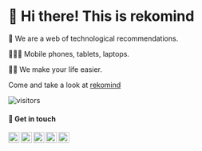 # 👋 Hi there! This is rekomind

📱 We are a web of technological recommendations.

👨🏽‍💻 Mobile phones, tablets, laptops.

🤟🏽 We make your life easier.

Come and take a look at [rekomind](https://rekomind.com)

![visitors](https://visitor-badge.glitch.me/badge?page_id=rekomind.rekomind)

#### 🔗  Get in touch

<a href="https://twitter.com/rekomind">
  <img align="left" alt="rekomind | Twitter" width="22px" src="https://raw.githubusercontent.com/peterthehan/peterthehan/master/assets/twitter.svg" />
</a>
<a href="https://www.instagram.com/rekomindweb/">
  <img align="left" alt="rekomind | Instagram" width="22px" src="https://raw.githubusercontent.com/rahuldkjain/github-profile-readme-generator/master/src/images/icons/Social/instagram.svg" />
</a>
<a href="https://www.pinterest.es/rekomind/">
  <img align="left" alt="rekomind | Pinterest" width="22px" src="https://graffica.info/wp-content/uploads/2017/08/badgeRGB.png" />
</a>
<a href="https://www.facebook.com/rekomind-110812464619549/">
  <img align="left" alt="rekomind | Facebook" width="22px" src="https://upload.wikimedia.org/wikipedia/commons/thumb/0/05/Facebook_Logo_%282019%29.png/768px-Facebook_Logo_%282019%29.png" />
</a>
<a href="https://www.linkedin.com/company/rekomind/about/">
  <img align="left" alt="Rekomind's LinkedIn" width="22px" src="https://raw.githubusercontent.com/peterthehan/peterthehan/master/assets/linkedin.svg" /></a>

